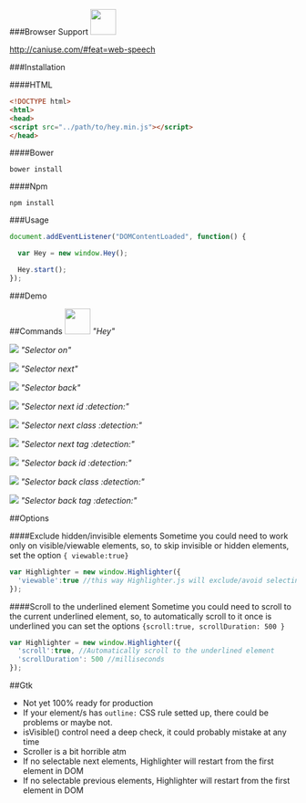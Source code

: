 ###Browser Support
<img src="https://upload.wikimedia.org/wikipedia/commons/thumb/e/e2/Google_Chrome_icon_(2011).svg/1024px-Google_Chrome_icon_(2011).svg.png" width="45"/>

http://caniuse.com/#feat=web-speech

###Installation

####HTML
```html
<!DOCTYPE html>
<html>
<head>
<script src="../path/to/hey.min.js"></script>
</head>
```
####Bower
```shell
bower install
```

####Npm
```shell
npm install
```

###Usage
```javascript
document.addEventListener("DOMContentLoaded", function() {

  var Hey = new window.Hey();

  Hey.start();
});
```
###Demo

##Commands
<img src="http://i.imgur.com/2JA16e5.png" width="45"/> 
_"Hey"_

![](http://i.imgur.com/2JA16e5.png) _"Selector on"_

![](http://i.imgur.com/2JA16e5.png) _"Selector next"_

![](http://i.imgur.com/2JA16e5.png) _"Selector back"_

![](http://i.imgur.com/2JA16e5.png) _"Selector next id :detection:"_

![](http://i.imgur.com/2JA16e5.png) _"Selector next class :detection:"_

![](http://i.imgur.com/2JA16e5.png) _"Selector next tag :detection:"_

![](http://i.imgur.com/2JA16e5.png) _"Selector back id :detection:"_

![](http://i.imgur.com/2JA16e5.png) _"Selector back class :detection:"_

![](http://i.imgur.com/2JA16e5.png) _"Selector back tag :detection:"_

##Options

####Exclude hidden/invisible elements
Sometime you could need to work only on visible/viewable elements, so, to skip invisible or hidden elements, set the option ```{ viewable:true}```

```javascript
var Highlighter = new window.Highlighter({
  'viewable':true //this way Highlighter.js will exclude/avoid selecting or highlighting hidden/invisible elements
});
```

####Scroll to the underlined element
Sometime you could need to scroll to the current underlined element, so, to automatically scroll to it once is underlined you can set the options ```{scroll:true, scrollDuration: 500 }```
```javascript
var Highlighter = new window.Highlighter({
  'scroll':true, //Automatically scroll to the underlined element
  'scrollDuration': 500 //milliseconds
});
```

##Gtk
- Not yet 100% ready for production
- If your element/s has ```outline:``` CSS rule setted up, there could be problems or maybe not.
- isVisible() control need a deep check, it could probably mistake at any time
- Scroller is a bit horrible atm
- If no selectable next elements, Highlighter will restart from the first element in DOM
- If no selectable previous elements, Highlighter will restart from the first element in DOM